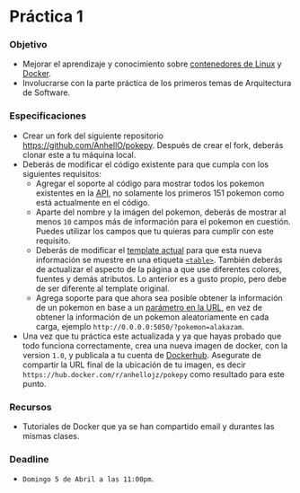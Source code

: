 # Práctica 1

### Objetivo

* Mejorar el aprendizaje y conocimiento sobre [contenedores de Linux](https://linuxcontainers.org/) y [Docker](https://www.docker.com/).
* Involucrarse con la parte práctica de los primeros temas de Arquitectura de Software.

### Especificaciones

* Crear un fork del siguiente repositorio https://github.com/AnhellO/pokepy. Después de crear el fork, deberás clonar este a tu máquina local.
* Deberás de modificar el código existente para que cumpla con los siguientes requisitos:
  * Agregar el soporte al código para mostrar todos los pokemon existentes en la [API](https://pokeapi.co/), no solamente los primeros 151 pokemon como está actualmente en el código.
  * Aparte del nombre y la imágen del pokemon, deberás de mostrar al menos `10` campos más de información para el pokemon en cuestión. Puedes utilizar los campos que tu quieras para cumplir con este requisito.
  * Deberás de modificar el [template actual](https://github.com/AnhellO/pokepy/blob/master/templates/index.html) para que esta nueva información se muestre en una etiqueta [`<table>`](https://www.w3schools.com/html/html_tables.asp). También deberás de actualizar el aspecto de la página a que use diferentes colores, fuentes y demás atributos. Lo anterior es a gusto propio, pero debe de ser diferente al template original.
  * Agrega soporte para que ahora sea posible obtener la información de un pokemon en base a un [parámetro en la URL](https://en.wikipedia.org/wiki/Query_string), en vez de obtener la información de un pokemon aleatoriamente en cada carga, ejemplo `http://0.0.0.0:5050/?pokemon=alakazam`.
* Una vez que tu práctica este actualizada y ya que hayas probado que todo funciona correctamente, crea una nueva imagen de docker, con la version `1.0`, y publicala a tu cuenta de [Dockerhub](https://hub.docker.com/). Asegurate de compartir la URL final de la ubicación de tu imagen, es decir `https://hub.docker.com/r/anhellojz/pokepy` como resultado para este punto.

### Recursos

* Tutoriales de Docker que ya se han compartido email y durantes las mismas clases.

### Deadline

* `Domingo 5 de Abril a las 11:00pm`.